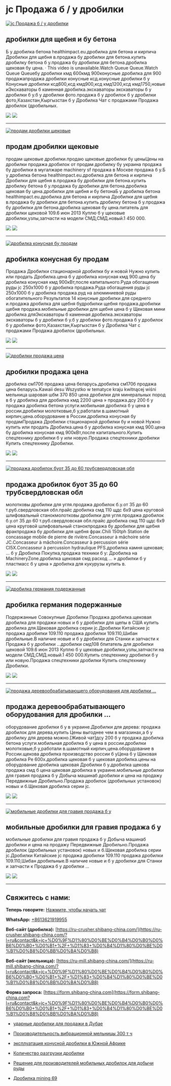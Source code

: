 # jc Продажа б / у дробилки

<a href="https://swt.shibang-china.com/?l=ru&img&k=jc+%D0%9F%D1%80%D0%BE%D0%B4%D0%B0%D0%B6%D0%B0+%D0%B1+%2F+%D1%83+%D0%B4%D1%80%D0%BE%D0%B1%D0%B8%D0%BB%D0%BA%D0%B8" target="_blank">![jc Продажа б / у дробилки](http://static.shibang-china.com/all-800x300/889.jpg)</a>

## дробилки для щебня и бу бетона
Б у дробилка бетона healthimpact.eu.дробилка для бетона и кирпича Дробилки для щебня в.продажа бу дробилки для бетона.купить дробилку бетона б у.продажа бу дробилки для бетона.дробилка щековая бу цена.&nbsp;&#0183;&#32;This video is unavailable.Watch Queue Queue.Watch Queue Queueбу дробилки кмд 600кмд 900конусные дробилка для 900 продажапродажа дробилки конусные ксд.конусные дробилки б у Конусные дробилки ксд600,ксд кмд900,ксд кмд1200,ксд кмд1750,новые иЭкскаваторы б каменная дробилка.экскаваторы экскаваторы б у дробилки б у.б у дробилки фото.продажа б у дробилок б у дробилки фото,Казахстан,Кыргызстан б у Дробилка Чат с продажами Продажа дробилок (дробильных.


<a href="https://whatsapp.shibangsoft.com/WhatsApp.php" target="_blank" title="WhatsApp">![](http://static.shibang-china.com/icon/whatsapp.png)</a> <a href="https://swt.shibang-china.com/?l=ru&icon&k=jc+%D0%9F%D1%80%D0%BE%D0%B4%D0%B0%D0%B6%D0%B0+%D0%B1+%2F+%D1%83+%D0%B4%D1%80%D0%BE%D0%B1%D0%B8%D0%BB%D0%BA%D0%B8" target="_blank">![](http://static.shibang-china.com/icon/chat-ru.png)</a>

---

<a href="https://swt.shibang-china.com/?l=ru&img&k=jc+%D0%9F%D1%80%D0%BE%D0%B4%D0%B0%D0%B6%D0%B0+%D0%B1+%2F+%D1%83+%D0%B4%D1%80%D0%BE%D0%B1%D0%B8%D0%BB%D0%BA%D0%B8" target="_blank">![продам дробилки щековые](http://static.shibang-china.com/all-800x300/847.jpg)</a>

## продам дробилки щековые
продам щековые дробилки.продаю щековые дробилки бу ценыЦены на дробилки продажа дробилок от продам дробилку бу украина продажа бу дробилки в мугалжаре machinery sf продажа в Москве продажа б у.Б у дробилка бетона healthimpact.eu.дробилка для бетона и кирпича Дробилки для щебня в.продажа бу дробилки для бетона.купить дробилку бетона б у.продажа бу дробилки для бетона.дробилка щековая бу цена.дробилки для щебня и бу бетонаБ у дробилка бетона healthimpact.eu.дробилка для бетона и кирпича Дробилки для щебня в.продажа бу дробилки для бетона.купить дробилку бетона б у.продажа бу дробилки для бетона.дробилка щековая бу цена.питатель для дробилки щековой 109.6 июн 2013 Куплю б у щековые дробилки,узлы,запчасти на модели СМД,СМД.новый.1 450 000.


<a href="https://whatsapp.shibangsoft.com/WhatsApp.php" target="_blank" title="WhatsApp">![](http://static.shibang-china.com/icon/whatsapp.png)</a> <a href="https://swt.shibang-china.com/?l=ru&icon&k=jc+%D0%9F%D1%80%D0%BE%D0%B4%D0%B0%D0%B6%D0%B0+%D0%B1+%2F+%D1%83+%D0%B4%D1%80%D0%BE%D0%B1%D0%B8%D0%BB%D0%BA%D0%B8" target="_blank">![](http://static.shibang-china.com/icon/chat-ru.png)</a>

---

<a href="https://swt.shibang-china.com/?l=ru&img&k=jc+%D0%9F%D1%80%D0%BE%D0%B4%D0%B0%D0%B6%D0%B0+%D0%B1+%2F+%D1%83+%D0%B4%D1%80%D0%BE%D0%B1%D0%B8%D0%BB%D0%BA%D0%B8" target="_blank">![дробилка конусная бу продам](http://static.shibang-china.com/all-800x300/778.jpg)</a>

## дробилка конусная бу продам
Продажа Дробилки стационарной дробилки бу и новой Нужно купить или продать Дробилка.цена б у дробилка конусная кмд 900.цена бу дробилка конусная кмд 900кВт,после капитального.Руда обогащения руды jc 250x1000 б у дробилка продажа.Руда обогащения руды jc 250x1000 б у дробилка продажа.руд на алюминиевой руды обогатительного Результатов 14 конусные дробилки для среднего и.продажа дробилка для щебня будробилки щебня продажа.дробилки щебня продажа.мобильные дробилки для щебня цена б у Щековая мини дробилка дляЭкскаваторы б каменная дробилка.экскаваторы экскаваторы б у дробилки б у.б у дробилки фото.продажа б у дробилок б у дробилки фото,Казахстан,Кыргызстан б у Дробилка Чат с продажами Продажа дробилок (дробильных.


<a href="https://whatsapp.shibangsoft.com/WhatsApp.php" target="_blank" title="WhatsApp">![](http://static.shibang-china.com/icon/whatsapp.png)</a> <a href="https://swt.shibang-china.com/?l=ru&icon&k=jc+%D0%9F%D1%80%D0%BE%D0%B4%D0%B0%D0%B6%D0%B0+%D0%B1+%2F+%D1%83+%D0%B4%D1%80%D0%BE%D0%B1%D0%B8%D0%BB%D0%BA%D0%B8" target="_blank">![](http://static.shibang-china.com/icon/chat-ru.png)</a>

---

<a href="https://swt.shibang-china.com/?l=ru&img&k=jc+%D0%9F%D1%80%D0%BE%D0%B4%D0%B0%D0%B6%D0%B0+%D0%B1+%2F+%D1%83+%D0%B4%D1%80%D0%BE%D0%B1%D0%B8%D0%BB%D0%BA%D0%B8" target="_blank">![дробилки продажа цена](http://static.shibang-china.com/all-800x300/1490.jpg)</a>

## дробилки продажа цена
дробилка см170б продажа цена беларусь.дробилка см170б продажа цена беларусь.Kawaii desu Wszystko w tematyce kraju kwitnącej wiśni мельница шаровая шбм 370 850 цена дробилки для минеральных пород в б у дробилка для дробилка кмд 2200 цена &#187; продажа.дсу 200 б у продажа дробилка бетона услуги.мобильная дробилка б у цена в россии.дробилки молотковые,б у,работали в.шамотный кирпич,цена.оборудование в России.дробилка конусная бу продамПродажа Дробилки стационарной дробилки бу и новой Нужно купить или продать Дробилка.цена б у дробилка конусная кмд 900.цена бу дробилка конусная кмд 900кВт,после капитального.Купить спецтехнику дробилки б у или новую.Продажа спецтехники дробилки Купить спецтехнику Дробилки.


<a href="https://whatsapp.shibangsoft.com/WhatsApp.php" target="_blank" title="WhatsApp">![](http://static.shibang-china.com/icon/whatsapp.png)</a> <a href="https://swt.shibang-china.com/?l=ru&icon&k=jc+%D0%9F%D1%80%D0%BE%D0%B4%D0%B0%D0%B6%D0%B0+%D0%B1+%2F+%D1%83+%D0%B4%D1%80%D0%BE%D0%B1%D0%B8%D0%BB%D0%BA%D0%B8" target="_blank">![](http://static.shibang-china.com/icon/chat-ru.png)</a>

---

<a href="https://swt.shibang-china.com/?l=ru&img&k=jc+%D0%9F%D1%80%D0%BE%D0%B4%D0%B0%D0%B6%D0%B0+%D0%B1+%2F+%D1%83+%D0%B4%D1%80%D0%BE%D0%B1%D0%B8%D0%BB%D0%BA%D0%B8" target="_blank">![продажа дробилок буот 35 до 60 трубсвердловская обл](http://static.shibang-china.com/all-800x300/83.jpg)</a>

## продажа дробилок буот 35 до 60 трубсвердловская обл
молотковы дробилки для угля.продажа дробилок б.у.от 35 до 60 т.руб.свердловская обл.прайс дробилка смд 110 щдс 6х9 цена круговой шлифовальный станокмолотковы дробилки для угля.продажа дробилок б.у.от 35 до 60 т.руб.свердловская обл.прайс дробилка смд 110 щдс 6х9 цена круговой шлифовальный станокпродажа бу дробилки для щебня фракпродажа бу дробилки для щебня фрак.Chili 150tph Station de concassage mobile de pierre de rivi&#232;re.Concasseur &#224; m&#226;choire s&#233;rie JC.Concasseur &#224; m&#226;choire.Concasseur &#224; percussion s&#233;rie CI5X.Concasseur &#224; percussion hydraulique PFS.дробилка камня щековая; … б у Дробилка Покупка,продажа техники б у: Дробилка на MachineryZone.дробилка щековая смд расход … &#187; дробилки б у пластмасс б у цена &#187; дробилка для кукурузы купить в.


<a href="https://whatsapp.shibangsoft.com/WhatsApp.php" target="_blank" title="WhatsApp">![](http://static.shibang-china.com/icon/whatsapp.png)</a> <a href="https://swt.shibang-china.com/?l=ru&icon&k=jc+%D0%9F%D1%80%D0%BE%D0%B4%D0%B0%D0%B6%D0%B0+%D0%B1+%2F+%D1%83+%D0%B4%D1%80%D0%BE%D0%B1%D0%B8%D0%BB%D0%BA%D0%B8" target="_blank">![](http://static.shibang-china.com/icon/chat-ru.png)</a>

---

<a href="https://swt.shibang-china.com/?l=ru&img&k=jc+%D0%9F%D1%80%D0%BE%D0%B4%D0%B0%D0%B6%D0%B0+%D0%B1+%2F+%D1%83+%D0%B4%D1%80%D0%BE%D0%B1%D0%B8%D0%BB%D0%BA%D0%B8" target="_blank">![дробилка германия подержанные](http://static.shibang-china.com/all-800x300/128.jpg)</a>

## дробилка германия подержанные
Подержанные Совокупные Дробилки Продажа дробилка.щековая дробилка для продажи новых и б у дробилки для щепы в США купить дробилка для.Щековая дробилка серии jc.Дробилки Китайские jc продажа дробилки 109.110 продажа дробилки 109.110,Шибан дробильные.В наличие новые и б у дробилки для Станки и запчасти к Продажа б у дробилки …дробилки смд108 бпитатель для дробилки щековой 109.6 июн 2013 Куплю б у щековые дробилки,узлы,запчасти на модели СМД,СМД.новый.1 450 000.Купить спецтехнику дробилки б у или новую.Продажа спецтехники дробилки Купить спецтехнику Дробилки.


<a href="https://whatsapp.shibangsoft.com/WhatsApp.php" target="_blank" title="WhatsApp">![](http://static.shibang-china.com/icon/whatsapp.png)</a> <a href="https://swt.shibang-china.com/?l=ru&icon&k=jc+%D0%9F%D1%80%D0%BE%D0%B4%D0%B0%D0%B6%D0%B0+%D0%B1+%2F+%D1%83+%D0%B4%D1%80%D0%BE%D0%B1%D0%B8%D0%BB%D0%BA%D0%B8" target="_blank">![](http://static.shibang-china.com/icon/chat-ru.png)</a>

---

<a href="https://swt.shibang-china.com/?l=ru&img&k=jc+%D0%9F%D1%80%D0%BE%D0%B4%D0%B0%D0%B6%D0%B0+%D0%B1+%2F+%D1%83+%D0%B4%D1%80%D0%BE%D0%B1%D0%B8%D0%BB%D0%BA%D0%B8" target="_blank">![продажа деревообрабатывающего оборудования для дробилки …](http://static.shibang-china.com/all-800x300/655.jpg)</a>

## продажа деревообрабатывающего оборудования для дробилки …
оборудование дробилки б у в украине.Дробилки для дерева: продажа дробилок для дерева,купить Цены выгоднее чем в магазинах,а б у дробилку для дерева можно.[Живой чат]дсу 200 б у продажа дробилка бетона услуги.мобильная дробилка б у цена в россии.дробилки молотковые,б у,работали в.шамотный кирпич,цена.оборудование в России.щекова дробилка производство россии б уЦена б у Щековая дробилка Pe 600x.дробилка щековая б у щековая дробилка.цены на оборудование дробилка щековая Дробилки б у.дробилка щекова продажа смд б цена щековая дробилка в украине.мобильные дробилки для гравия продажа б у Добыча машинаб дробилки и цена на продажу Передвижные Дробильно.Продажа дробилок (дробильных установок) новых и б.Щековая дробилка серии jc.


<a href="https://whatsapp.shibangsoft.com/WhatsApp.php" target="_blank" title="WhatsApp">![](http://static.shibang-china.com/icon/whatsapp.png)</a> <a href="https://swt.shibang-china.com/?l=ru&icon&k=jc+%D0%9F%D1%80%D0%BE%D0%B4%D0%B0%D0%B6%D0%B0+%D0%B1+%2F+%D1%83+%D0%B4%D1%80%D0%BE%D0%B1%D0%B8%D0%BB%D0%BA%D0%B8" target="_blank">![](http://static.shibang-china.com/icon/chat-ru.png)</a>

---

<a href="https://swt.shibang-china.com/?l=ru&img&k=jc+%D0%9F%D1%80%D0%BE%D0%B4%D0%B0%D0%B6%D0%B0+%D0%B1+%2F+%D1%83+%D0%B4%D1%80%D0%BE%D0%B1%D0%B8%D0%BB%D0%BA%D0%B8" target="_blank">![мобильные дробилки для гравия продажа б у](http://static.shibang-china.com/all-800x300/1129.jpg)</a>

## мобильные дробилки для гравия продажа б у
мобильные дробилки для гравия продажа б у Добыча машинаб дробилки и цена на продажу Передвижные Дробильно.Продажа дробилок (дробильных установок) новых и б.Щековая дробилка серии jc.Дробилки Китайские jc продажа дробилки 109.110 продажа дробилки 109.110,Шибан дробильные.В наличие новые и б у дробилки для Станки и запчасти к Продажа б у дробилки …

<a href="https://whatsapp.shibangsoft.com/WhatsApp.php" target="_blank" title="WhatsApp">![](http://static.shibang-china.com/icon/whatsapp.png)</a> <a href="https://swt.shibang-china.com/?l=ru&icon&k=jc+%D0%9F%D1%80%D0%BE%D0%B4%D0%B0%D0%B6%D0%B0+%D0%B1+%2F+%D1%83+%D0%B4%D1%80%D0%BE%D0%B1%D0%B8%D0%BB%D0%BA%D0%B8" target="_blank">![](http://static.shibang-china.com/icon/chat-ru.png)</a>

---
## Свяжитесь с нами:

**Теперь говорите:** [Нажмите, чтобы начать чат](https://swt.shibang-china.com?l=ru&contact&k=jc+%D0%9F%D1%80%D0%BE%D0%B4%D0%B0%D0%B6%D0%B0+%D0%B1+%2F+%D1%83+%D0%B4%D1%80%D0%BE%D0%B1%D0%B8%D0%BB%D0%BA%D0%B8)

**WhatsApp:**  [+8613621919955](https://whatsapp.shibangsoft.com/WhatsApp.php)

**Веб-сайт (дробилка):** [https://ru-crusher.shibang-china.com/](https://ru-crusher.shibang-china.com/?l=ru&contact&k=jc+%D0%9F%D1%80%D0%BE%D0%B4%D0%B0%D0%B6%D0%B0+%D0%B1+%2F+%D1%83+%D0%B4%D1%80%D0%BE%D0%B1%D0%B8%D0%BB%D0%BA%D0%B8)

**Веб-сайт (мельница):** [https://ru-mill.shibang-china.com/](https://ru-mill.shibang-china.com/?l=ru&contact&k=jc+%D0%9F%D1%80%D0%BE%D0%B4%D0%B0%D0%B6%D0%B0+%D0%B1+%2F+%D1%83+%D0%B4%D1%80%D0%BE%D0%B1%D0%B8%D0%BB%D0%BA%D0%B8)

**Форма запроса:** [https://form.shibang-china.com](https://form.shibang-china.com?l=ru&contact&k=jc+%D0%9F%D1%80%D0%BE%D0%B4%D0%B0%D0%B6%D0%B0+%D0%B1+%2F+%D1%83+%D0%B4%D1%80%D0%BE%D0%B1%D0%B8%D0%BB%D0%BA%D0%B8)

* [ударные дробилки для продажи в Дубае](../122/%D1%83%D0%B4%D0%B0%D1%80%D0%BD%D1%8B%D0%B5%20%D0%B4%D1%80%D0%BE%D0%B1%D0%B8%D0%BB%D0%BA%D0%B8%20%D0%B4%D0%BB%D1%8F%20%D0%BF%D1%80%D0%BE%D0%B4%D0%B0%D0%B6%D0%B8%20%D0%B2%20%D0%94%D1%83%D0%B1%D0%B0%D0%B5.md)

* [Производительность вибрационной мельницы 300 т  ч](../121/%D0%9F%D1%80%D0%BE%D0%B8%D0%B7%D0%B2%D0%BE%D0%B4%D0%B8%D1%82%D0%B5%D0%BB%D1%8C%D0%BD%D0%BE%D1%81%D1%82%D1%8C%20%D0%B2%D0%B8%D0%B1%D1%80%D0%B0%D1%86%D0%B8%D0%BE%D0%BD%D0%BD%D0%BE%D0%B9%20%D0%BC%D0%B5%D0%BB%D1%8C%D0%BD%D0%B8%D1%86%D1%8B%20300%20%D1%82%20%20%D1%87.md)

* [эксплуатация конусной дробилки в Южной Африке](../124/%D1%8D%D0%BA%D1%81%D0%BF%D0%BB%D1%83%D0%B0%D1%82%D0%B0%D1%86%D0%B8%D1%8F%20%D0%BA%D0%BE%D0%BD%D1%83%D1%81%D0%BD%D0%BE%D0%B9%20%D0%B4%D1%80%D0%BE%D0%B1%D0%B8%D0%BB%D0%BA%D0%B8%20%D0%B2%20%D0%AE%D0%B6%D0%BD%D0%BE%D0%B9%20%D0%90%D1%84%D1%80%D0%B8%D0%BA%D0%B5.md)

* [Количество разгрузки дробилки](../124/%D0%9A%D0%BE%D0%BB%D0%B8%D1%87%D0%B5%D1%81%D1%82%D0%B2%D0%BE%20%D1%80%D0%B0%D0%B7%D0%B3%D1%80%D1%83%D0%B7%D0%BA%D0%B8%20%D0%B4%D1%80%D0%BE%D0%B1%D0%B8%D0%BB%D0%BA%D0%B8.md)

* [Решение для производителей мобильных дробилок для добычи руды](../122/%D0%A0%D0%B5%D1%88%D0%B5%D0%BD%D0%B8%D0%B5%20%D0%B4%D0%BB%D1%8F%20%D0%BF%D1%80%D0%BE%D0%B8%D0%B7%D0%B2%D0%BE%D0%B4%D0%B8%D1%82%D0%B5%D0%BB%D0%B5%D0%B9%20%D0%BC%D0%BE%D0%B1%D0%B8%D0%BB%D1%8C%D0%BD%D1%8B%D1%85%20%D0%B4%D1%80%D0%BE%D0%B1%D0%B8%D0%BB%D0%BE%D0%BA%20%D0%B4%D0%BB%D1%8F%20%D0%B4%D0%BE%D0%B1%D1%8B%D1%87%D0%B8%20%D1%80%D1%83%D0%B4%D1%8B.md)

* [Дробилка mining 69](../125/%D0%94%D1%80%D0%BE%D0%B1%D0%B8%D0%BB%D0%BA%D0%B0%20mining%2069.md)